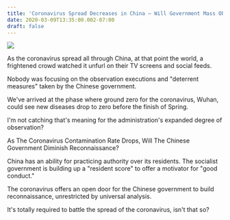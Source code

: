 ```yaml
---
title: 'Coronavirus Spread Decreases in China – Will Government Mass Observation Stick to this same pattern?'
date: 2020-03-09T13:35:00.002-07:00
draft: false
---
```


[![](https://www.ccn.com/wp-content/uploads/2020/03/Chinese-Surveillance-pic.jpg)](https://www.ccn.com/wp-content/uploads/2020/03/Chinese-Surveillance-pic.jpg)

  
  
As the coronavirus spread all through China, at that point the world, a frightened crowd watched it unfurl on their TV screens and social feeds.  
  
Nobody was focusing on the observation executions and "deterrent measures" taken by the Chinese government.  
  
We've arrived at the phase where ground zero for the coronavirus, Wuhan, could see new diseases drop to zero before the finish of Spring.  
  
I'm not catching that's meaning for the administration's expanded degree of observation?  
  
As The Coronavirus Contamination Rate Drops, Will The Chinese Government Diminish Reconnaissance?  
  
China has an ability for practicing authority over its residents. The socialist government is building up a "resident score" to offer a motivator for "good conduct."  
  
The coronavirus offers an open door for the Chinese government to build reconnaissance, unrestricted by universal analysis.  
  
It's totally required to battle the spread of the coronavirus, isn't that so?